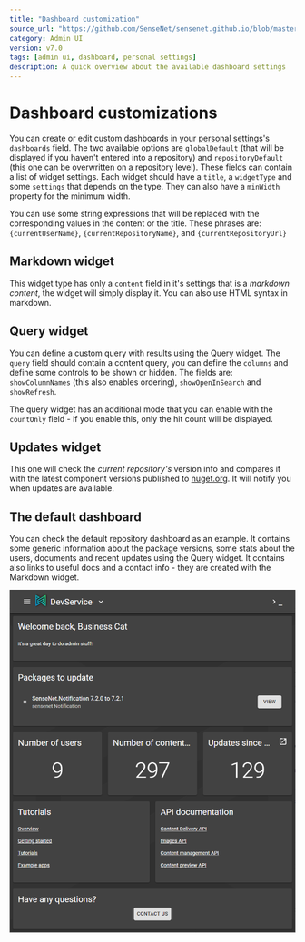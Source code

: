 ```yaml
---
title: "Dashboard customization"
source_url: "https://github.com/SenseNet/sensenet.github.io/blob/master/docs/admin-ui/dashboard.md"
category: Admin UI
version: v7.0
tags: [admin ui, dashboard, personal settings]
description: A quick overview about the available dashboard settings
---
```


# Dashboard customizations

You can create or edit custom dashboards in your [personal settings](/docs/admin-ui/personal-settings/)'s `dashboards` field. The two available options are `globalDefault` (that will be displayed if you haven't entered into a repository) and `repositoryDefault` (this one can be overwritten on a repository level). These fields can contain a list of widget settings. Each widget should have a `title`, a `widgetType` and some `settings` that depends on the type. They can also have a `minWidth` property for the minimum width.

You can use some string expressions that will be replaced with the corresponding values in the content or the title. These phrases are: `{currentUserName}`, `{currentRepositoryName}`, and `{currentRepositoryUrl}`

## Markdown widget

This widget type has only a `content` field in it's settings that is a _markdown content_, the widget will simply display it. You can also use HTML syntax in markdown.

## Query widget

You can define a custom query with results using the Query widget. The `query` field should contain a content query, you can define the `columns` and define some controls to be shown or hidden. The fields are: `showColumnNames` (this also enables ordering), `showOpenInSearch` and `showRefresh`.

The query widget has an additional mode that you can enable with the `countOnly` field - if you enable this, only the hit count will be displayed.

## Updates widget

This one will check the _current repository's_ version info and compares it with the latest component versions published to [nuget.org](https://nuget.org). It will notify you when updates are available.

## The default dashboard

You can check the default repository dashboard as an example. It contains some generic information about the package versions, some stats about the users, documents and recent updates using the Query widget. It contains also links to useful docs and a contact info - they are created with the Markdown widget.

![The default dashboard](/img/admin-ui-default-dashboard.png "The default dashboard")
